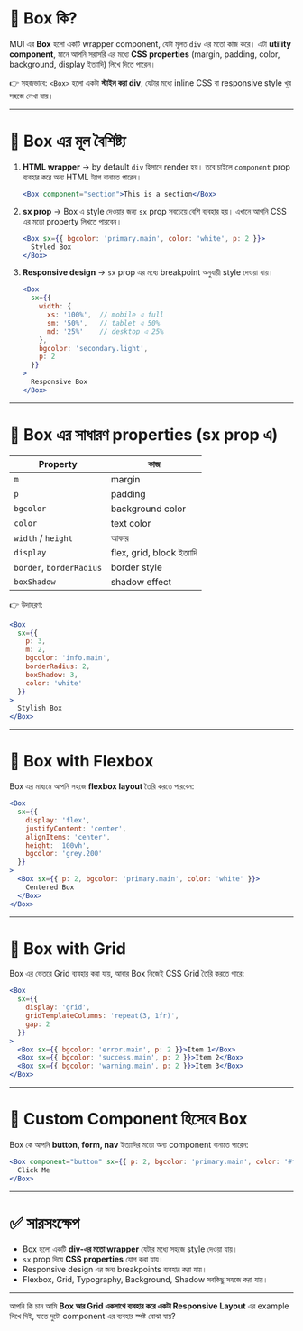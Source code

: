 # 🔹 Box কি?

MUI এর **Box** হলো একটি wrapper component, যেটা মূলত `div` এর মতো কাজ করে।
এটা **utility component**, মানে আপনি সরাসরি এর মধ্যে **CSS properties** (margin, padding, color, background, display ইত্যাদি) লিখে দিতে পারেন।

👉 সহজভাবে:
`<Box>` হলো একটা **স্টাইল করা div**, যেটার মধ্যে inline CSS বা responsive style খুব সহজে লেখা যায়।

---

# 🔹 Box এর মূল বৈশিষ্ট্য

1. **HTML wrapper** → by default `div` হিসাবে render হয়।
   তবে চাইলে `component` prop ব্যবহার করে অন্য HTML ট্যাগ বানাতে পারেন।

   ```jsx
   <Box component="section">This is a section</Box>
   ```

2. **sx prop** → Box এ style দেওয়ার জন্য `sx` prop সবচেয়ে বেশি ব্যবহার হয়।
   এখানে আপনি CSS এর মতো property লিখতে পারবেন।

   ```jsx
   <Box sx={{ bgcolor: 'primary.main', color: 'white', p: 2 }}>
     Styled Box
   </Box>
   ```

3. **Responsive design** → `sx` prop এর মধ্যে breakpoint অনুযায়ী style দেওয়া যায়।

   ```jsx
   <Box
     sx={{
       width: {
         xs: '100%',  // mobile এ full
         sm: '50%',   // tablet এ 50%
         md: '25%'    // desktop এ 25%
       },
       bgcolor: 'secondary.light',
       p: 2
     }}
   >
     Responsive Box
   </Box>
   ```

---

# 🔹 Box এর সাধারণ properties (sx prop এ)

| Property                 | কাজ                       |
| ------------------------ | ------------------------- |
| `m`                      | margin                    |
| `p`                      | padding                   |
| `bgcolor`                | background color          |
| `color`                  | text color                |
| `width` / `height`       | আকার                      |
| `display`                | flex, grid, block ইত্যাদি |
| `border`, `borderRadius` | border style              |
| `boxShadow`              | shadow effect             |

👉 উদাহরণ:

```jsx
<Box
  sx={{
    p: 3,
    m: 2,
    bgcolor: 'info.main',
    borderRadius: 2,
    boxShadow: 3,
    color: 'white'
  }}
>
  Stylish Box
</Box>
```

---

# 🔹 Box with Flexbox

Box এর মাধ্যমে আপনি সহজে **flexbox layout** তৈরি করতে পারবেন:

```jsx
<Box
  sx={{
    display: 'flex',
    justifyContent: 'center',
    alignItems: 'center',
    height: '100vh',
    bgcolor: 'grey.200'
  }}
>
  <Box sx={{ p: 2, bgcolor: 'primary.main', color: 'white' }}>
    Centered Box
  </Box>
</Box>
```

---

# 🔹 Box with Grid

Box এর ভেতরে Grid ব্যবহার করা যায়, আবার Box নিজেই CSS Grid তৈরি করতে পারে:

```jsx
<Box
  sx={{
    display: 'grid',
    gridTemplateColumns: 'repeat(3, 1fr)',
    gap: 2
  }}
>
  <Box sx={{ bgcolor: 'error.main', p: 2 }}>Item 1</Box>
  <Box sx={{ bgcolor: 'success.main', p: 2 }}>Item 2</Box>
  <Box sx={{ bgcolor: 'warning.main', p: 2 }}>Item 3</Box>
</Box>
```

---

# 🔹 Custom Component হিসেবে Box

Box কে আপনি **button, form, nav** ইত্যাদির মতো অন্য component বানাতে পারেন:

```jsx
<Box component="button" sx={{ p: 2, bgcolor: 'primary.main', color: '#fff' }}>
  Click Me
</Box>
```

---

# ✅ সারসংক্ষেপ

* Box হলো একটি **div-এর মতো wrapper** যেটার মধ্যে সহজে style দেওয়া যায়।
* `sx` prop দিয়ে **CSS properties** যোগ করা যায়।
* Responsive design এর জন্য breakpoints ব্যবহার করা যায়।
* Flexbox, Grid, Typography, Background, Shadow সবকিছু সহজে করা যায়।

---

আপনি কি চান আমি **Box আর Grid একসাথে ব্যবহার করে একটা Responsive Layout** এর example লিখে দিই, যাতে দুটো component এর ব্যবহার স্পষ্ট বোঝা যায়?
